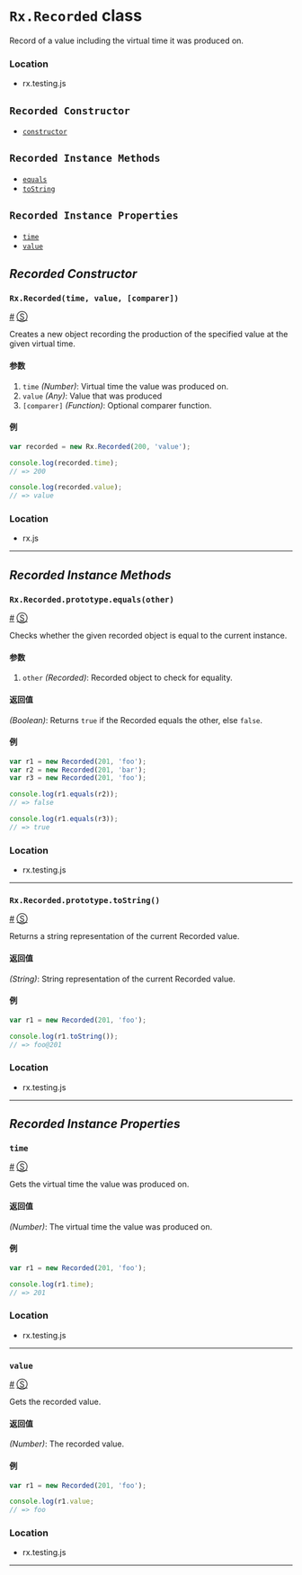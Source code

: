 # `Rx.Recorded` class #

Record of a value including the virtual time it was produced on.

### Location

- rx.testing.js

## `Recorded Constructor` ##
- [`constructor`](#rxrecordedtime-value-comparer)

## `Recorded Instance Methods` ##
- [`equals`](#rxrecordedprototypeequalsother)
- [`toString`](#rxrecordedprototypetostring)

## `Recorded Instance Properties` ##
- [`time`](#time)
- [`value`](#value)

## _Recorded Constructor_ ##

### <a id="rxrecordedtime-value-comparer"></a>`Rx.Recorded(time, value, [comparer])`
<a href="#rxrecordedtime-value-comparer">#</a> [&#x24C8;](https://github.com/Reactive-Extensions/RxJS/blob/master/src/core/testing/recorded.js#L9-L13 "View in source")

Creates a new object recording the production of the specified value at the given virtual time.

#### 参数
1. `time` *(Number)*: Virtual time the value was produced on.
2. `value` *(Any)*: Value that was produced
3. `[comparer]` *(Function)*: Optional comparer function.

#### 例
```js
var recorded = new Rx.Recorded(200, 'value');

console.log(recorded.time);
// => 200

console.log(recorded.value);
// => value
```

### Location

- rx.js

* * *

## _Recorded Instance Methods_ ##

### <a id="rxrecordedprototypeequalsother"></a>`Rx.Recorded.prototype.equals(other)`
<a href="#rxrecordedprototypeequalsother">#</a> [&#x24C8;](https://github.com/Reactive-Extensions/RxJS/blob/master/src/core/testing/recorded.js#L21-L23 "View in source")

Checks whether the given recorded object is equal to the current instance.

#### 参数
1. `other` *(Recorded)*: Recorded object to check for equality.

#### 返回值
*(Boolean)*: Returns `true` if the Recorded equals the other, else `false`.

#### 例

```js
var r1 = new Recorded(201, 'foo');
var r2 = new Recorded(201, 'bar');
var r3 = new Recorded(201, 'foo');

console.log(r1.equals(r2));
// => false

console.log(r1.equals(r3));
// => true
```

### Location

- rx.testing.js

* * *

### <a id="rxrecordedprototypetostring"></a>`Rx.Recorded.prototype.toString()`
<a href="#rxrecordedprototypeequalsother">#</a> [&#x24C8;](https://github.com/Reactive-Extensions/RxJS/blob/master/src/core/testing/recorded.js#L30-L32 "View in source")

Returns a string representation of the current Recorded value.

#### 返回值
*(String)*: String representation of the current Recorded value.

#### 例

```js
var r1 = new Recorded(201, 'foo');

console.log(r1.toString());
// => foo@201
```

### Location

- rx.testing.js

* * *

## _Recorded Instance Properties_ ##

### <a id="time"></a>`time`
<a href="#time">#</a> [&#x24C8;](https://github.com/Reactive-Extensions/RxJS/blob/master/src/core/testing/recorded.js#L10 "View in source")

Gets the virtual time the value was produced on.

#### 返回值
*(Number)*: The virtual time the value was produced on.

#### 例

```js
var r1 = new Recorded(201, 'foo');

console.log(r1.time);
// => 201
```

### Location

- rx.testing.js

* * *

### <a id="value"></a>`value`
<a href="#value">#</a> [&#x24C8;](https://github.com/Reactive-Extensions/RxJS/blob/master/src/core/testing/recorded.js#L11 "View in source")

Gets the recorded value.

#### 返回值
*(Number)*: The recorded value.

#### 例

```js
var r1 = new Recorded(201, 'foo');

console.log(r1.value;
// => foo
```

### Location

- rx.testing.js

* * *
